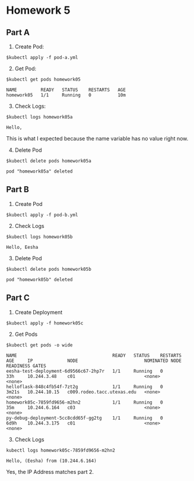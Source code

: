 # Homework 5

## Part A
1. Create Pod:
```
$kubectl apply -f pod-a.yml
```

2. Get Pod:
```
$kubectl get pods homework05
```
```
NAME         READY   STATUS    RESTARTS   AGE
homework05   1/1     Running   0          10m
```

3. Check Logs:
```
$kubectl logs homework05a
```
```
Hello, 
```
This is what I expected because the name variable has no value right now.

4. Delete Pod
```
$kubectl delete pods homework05a
```
```
pod "homework05a" deleted
```

## Part B
1. Create Pod
```
$kubectl apply -f pod-b.yml
```

2. Check Logs
```
$kubectl logs homework05b
```
```
Hello, Eesha
```

3. Delete Pod
```
$kubectl delete pods homework05b
```
```
pod "homework05b" deleted
```

## Part C
1. Create Deployment
```
$kubectl apply -f homework05c
```

2. Get Pods
```
$kubectl get pods -o wide
```

```
NAME                                    READY   STATUS    RESTARTS   AGE     IP             NODE                         NOMINATED NODE   READINESS GATES
eesha-test-deployment-6d9566c67-2hp7r   1/1     Running   0          33h     10.244.3.48    c01                          <none>           <none>
helloflask-848c4fb54f-7zt2g             1/1     Running   0          3m21s   10.244.10.15   c009.rodeo.tacc.utexas.edu   <none>           <none>
homework05c-7859fd9656-m2hn2            1/1     Running   0          35m     10.244.6.164   c03                          <none>           <none>
py-debug-deployment-5cc8cdd65f-gg2tg    1/1     Running   0          6d9h    10.244.3.175   c01                          <none>           <none>
```

3. Check Logs
```
kubectl logs homework05c-7859fd9656-m2hn2
```
```
Hello, (Eesha) from (10.244.6.164)
```
Yes, the IP Address matches part 2.

